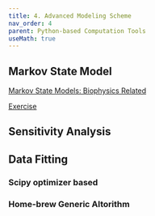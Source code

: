 ```yaml
---
title: 4. Advanced Modeling Scheme
nav_order: 4
parent: Python-based Computation Tools
useMath: true
---
```

<script src="https://cdn.mathjax.org/mathjax/latest/MathJax.js?config=TeX-AMS-MML_HTMLorMML" type="text/javascript"></script>


## Markov State Model

[Markov State Models: Biophysics Related](https://www.ncbi.nlm.nih.gov/pmc/articles/PMC2933958/)

[Exercise](https://colab.research.google.com/drive/1OXO_pXZwohdBNz5VMPZROveogYSAbpHO?usp=sharing)

## Sensitivity Analysis 

## Data Fitting 

### Scipy optimizer based 

### Home-brew Generic Altorithm 